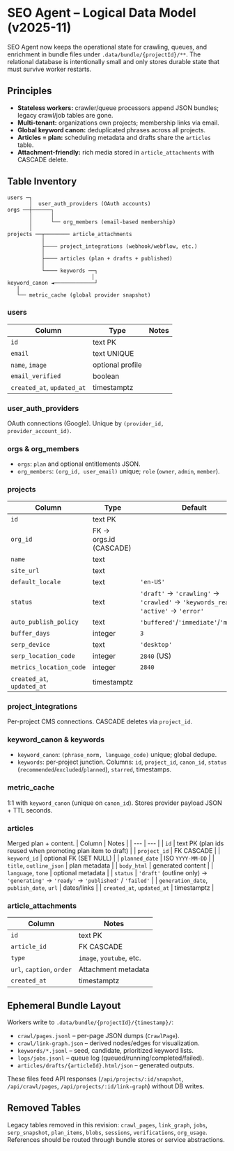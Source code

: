 # SEO Agent – Logical Data Model (v2025-11)

SEO Agent now keeps the operational state for crawling, queues, and enrichment in bundle files under `.data/bundle/{projectId}/**`. The relational database is intentionally small and only stores durable state that must survive worker restarts.

## Principles
- **Stateless workers:** crawler/queue processors append JSON bundles; legacy crawl/job tables are gone.
- **Multi-tenant:** organizations own projects; membership links via email.
- **Global keyword canon:** deduplicated phrases across all projects.
- **Articles = plan:** scheduling metadata and drafts share the `articles` table.
- **Attachment-friendly:** rich media stored in `article_attachments` with CASCADE delete.

## Table Inventory
```
users ─┐
       │  user_auth_providers (OAuth accounts)
orgs ──┼──────┐
       │      │
       │      └── org_members (email-based membership)
       │
projects ──┬──────── article_attachments
           │
           ├──── project_integrations (webhook/webflow, etc.)
           │
           ├──── articles (plan + drafts + published)
           │
           └──── keywords ──┐
                           │
keyword_canon ◄─────────────┘
   │
   └── metric_cache (global provider snapshot)
```

### users
| Column | Type | Notes |
| --- | --- | --- |
| `id` | text PK |
| `email` | text UNIQUE |
| `name`, `image` | optional profile |
| `email_verified` | boolean |
| `created_at`, `updated_at` | timestamptz |

### user_auth_providers
OAuth connections (Google). Unique by `(provider_id, provider_account_id)`.

### orgs & org_members
- `orgs`: `plan` and optional entitlements JSON.
- `org_members`: `(org_id, user_email)` unique; `role` (`owner`, `admin`, `member`).

### projects
| Column | Type | Default |
| --- | --- | --- |
| `id` | text PK |
| `org_id` | FK → orgs.id (CASCADE) |
| `name` | text |
| `site_url` | text |
| `default_locale` | text | `'en-US'`
| `status` | text | `'draft'` → `'crawling'` → `'crawled'` → `'keywords_ready'` → `'active'` → `'error'`
| `auto_publish_policy` | text | `'buffered'`/`'immediate'`/`'manual'`
| `buffer_days` | integer | `3`
| `serp_device` | text | `'desktop'`
| `serp_location_code` | integer | `2840` (US)
| `metrics_location_code` | integer | `2840`
| `created_at`, `updated_at` | timestamptz |

### project_integrations
Per-project CMS connections. CASCADE deletes via `project_id`.

### keyword_canon & keywords
- `keyword_canon`: `(phrase_norm, language_code)` unique; global dedupe.
- `keywords`: per-project junction. Columns: `id`, `project_id`, `canon_id`, `status` (`recommended`/`excluded`/`planned`), `starred`, timestamps.

### metric_cache
1:1 with `keyword_canon` (unique on `canon_id`). Stores provider payload JSON + TTL seconds.

### articles
Merged plan + content.
| Column | Notes |
| --- | --- |
| `id` | text PK (plan ids reused when promoting plan item to draft) |
| `project_id` | FK CASCADE |
| `keyword_id` | optional FK (SET NULL) |
| `planned_date` | ISO `YYYY-MM-DD` |
| `title`, `outline_json` | plan metadata |
| `body_html` | generated content |
| `language`, `tone` | optional metadata |
| `status` | `'draft'` (outline only) → `'generating'` → `'ready'` → `'published'` / `'failed'` |
| `generation_date`, `publish_date`, `url` | dates/links |
| `created_at`, `updated_at` | timestamptz |

### article_attachments
| Column | Notes |
| --- | --- |
| `id` | text PK |
| `article_id` | FK CASCADE |
| `type` | `image`, `youtube`, etc. |
| `url`, `caption`, `order` | Attachment metadata |
| `created_at` | timestamptz |

## Ephemeral Bundle Layout
Workers write to `.data/bundle/{projectId}/{timestamp}/`:
- `crawl/pages.jsonl` – per-page JSON dumps (`CrawlPage`).
- `crawl/link-graph.json` – derived nodes/edges for visualization.
- `keywords/*.jsonl` – seed, candidate, prioritized keyword lists.
- `logs/jobs.jsonl` – queue log (queued/running/completed/failed).
- `articles/drafts/{articleId}.html/json` – generated outputs.

These files feed API responses (`/api/projects/:id/snapshot`, `/api/crawl/pages`, `/api/projects/:id/link-graph`) without DB writes.

## Removed Tables
Legacy tables removed in this revision: `crawl_pages`, `link_graph`, `jobs`, `serp_snapshot`, `plan_items`, `blobs`, `sessions`, `verifications`, `org_usage`. References should be routed through bundle stores or service abstractions.
